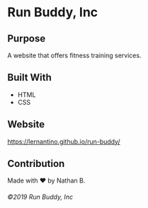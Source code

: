 # Run Buddy, Inc

## Purpose
A website that offers fitness training services.

## Built With

* HTML
* CSS

## Website
https://lernantino.github.io/run-buddy/

## Contribution
Made with ❤️ by Nathan B.

###### ©️2019 Run Buddy, Inc